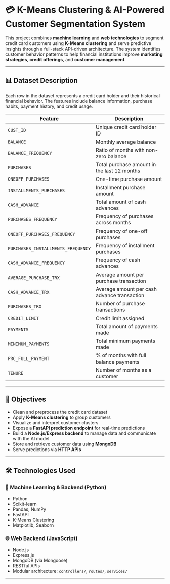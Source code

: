 # 💳 K-Means Clustering & AI-Powered Customer Segmentation System

This project combines **machine learning** and **web technologies** to segment credit card customers using **K-Means clustering** and serve predictive insights through a full-stack API-driven architecture. The system identifies customer behavior patterns to help financial institutions improve **marketing strategies**, **credit offerings**, and **customer management**.

---

## 📊 Dataset Description

Each row in the dataset represents a credit card holder and their historical financial behavior. The features include balance information, purchase habits, payment history, and credit usage.

| Feature                          | Description                                      |
|----------------------------------|--------------------------------------------------|
| `CUST_ID`                        | Unique credit card holder ID                     |
| `BALANCE`                        | Monthly average balance                          |
| `BALANCE_FREQUENCY`             | Ratio of months with non-zero balance            |
| `PURCHASES`                      | Total purchase amount in the last 12 months      |
| `ONEOFF_PURCHASES`              | One-time purchase amount                         |
| `INSTALLMENTS_PURCHASES`        | Installment purchase amount                      |
| `CASH_ADVANCE`                   | Total amount of cash advances                    |
| `PURCHASES_FREQUENCY`           | Frequency of purchases across months             |
| `ONEOFF_PURCHASES_FREQUENCY`    | Frequency of one-off purchases                   |
| `PURCHASES_INSTALLMENTS_FREQUENCY` | Frequency of installment purchases          |
| `CASH_ADVANCE_FREQUENCY`        | Frequency of cash advances                       |
| `AVERAGE_PURCHASE_TRX`          | Average amount per purchase transaction          |
| `CASH_ADVANCE_TRX`              | Average amount per cash advance transaction      |
| `PURCHASES_TRX`                 | Number of purchase transactions                  |
| `CREDIT_LIMIT`                   | Credit limit assigned                            |
| `PAYMENTS`                       | Total amount of payments made                    |
| `MINIMUM_PAYMENTS`              | Total minimum payments made                      |
| `PRC_FULL_PAYMENT`              | % of months with full balance payments           |
| `TENURE`                         | Number of months as a customer                   |

---

## 🎯 Objectives

- Clean and preprocess the credit card dataset
- Apply **K-Means clustering** to group customers
- Visualize and interpret customer clusters
- Expose a **FastAPI prediction endpoint** for real-time predictions
- Build a **Node.js/Express backend** to manage data and communicate with the AI model
- Store and retrieve customer data using **MongoDB**
- Serve predictions via **HTTP APIs**

---

## 🛠️ Technologies Used

### 🧠 Machine Learning & Backend (Python)
- Python
- Scikit-learn
- Pandas, NumPy
- FastAPI
- K-Means Clustering
- Matplotlib, Seaborn

### 🌐 Web Backend (JavaScript)
- Node.js
- Express.js
- MongoDB (via Mongoose)
- RESTful APIs
- Modular architecture: `controllers/`, `routes/`, `services/`

---


